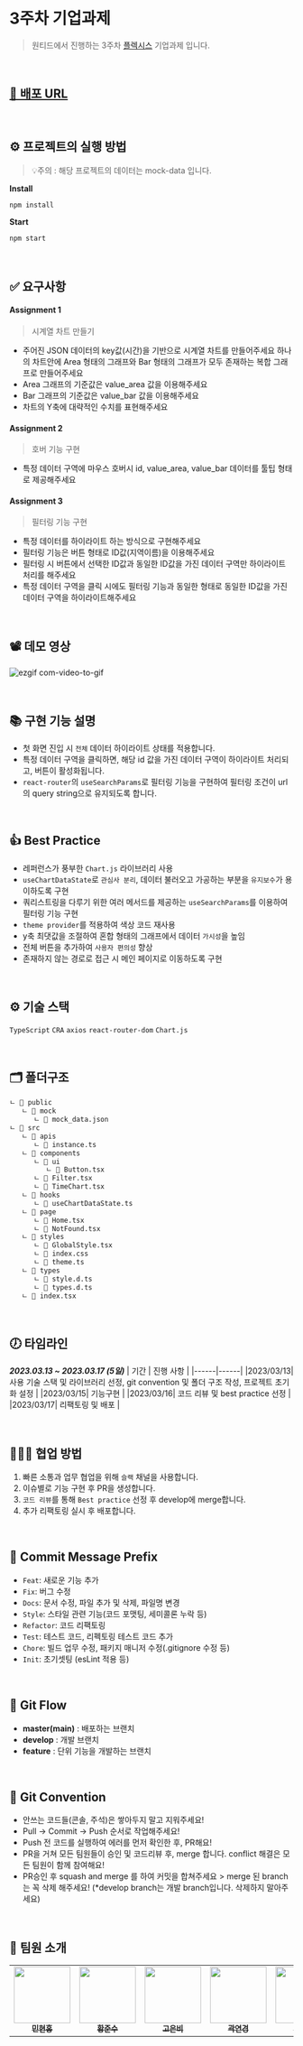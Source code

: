 # 3주차 기업과제

> 원티드에서 진행하는 3주차 [플렉시스](http://flexsys.co.kr/) 기업과제 입니다.

<br/>

## [🔗 배포 URL](https://pre-onboarding-9th-3-9.vercel.app)

<br/>

## ⚙️ 프로젝트의 실행 방법

> 💡주의 : 해당 프로젝트의 데이터는 mock-data 입니다.

**Install**

```bash
npm install
```

**Start**

```bash
npm start
```

<br/>

## ✅ 요구사항

#### Assignment 1

> 시계열 차트 만들기
- 주어진 JSON 데이터의 key값(시간)을 기반으로 시계열 차트를 만들어주세요
하나의 차트안에 Area 형태의 그래프와 Bar 형태의 그래프가 모두 존재하는 복합 그래프로 만들어주세요
- Area 그래프의 기준값은 value_area 값을 이용해주세요
- Bar 그래프의 기준값은 value_bar 값을 이용해주세요
- 차트의 Y축에 대략적인 수치를 표현해주세요

#### Assignment 2

> 호버 기능 구현
- 특정 데이터 구역에 마우스 호버시 id, value_area, value_bar 데이터를 툴팁 형태로 제공해주세요

#### Assignment 3

> 필터링 기능 구현
- 특정 데이터를 하이라이트 하는 방식으로 구현해주세요
- 필터링 기능은 버튼 형태로 ID값(지역이름)을 이용해주세요
- 필터링 시 버튼에서 선택한 ID값과 동일한 ID값을 가진 데이터 구역만 하이라이트 처리를 해주세요
- 특정 데이터 구역을 클릭 시에도 필터링 기능과 동일한 형태로 동일한 ID값을 가진 데이터 구역을 하이라이트해주세요

<br />

## 📽️ 데모 영상
![ezgif com-video-to-gif](https://user-images.githubusercontent.com/90454621/225868798-925262e9-2aa1-4f53-9fe8-eee2ce9d144c.gif)

<br/>

## 📚 구현 기능 설명
- 첫 화면 진입 시 `전체` 데이터 하이라이트 상태를 적용합니다.
- 특정 데이터 구역을 클릭하면, 해당 id 값을 가진 데이터 구역이 하이라이트 처리되고, 버튼이 활성화됩니다.
- `react-router`의 `useSearchParams`로 필터링 기능을 구현하여 필터링 조건이 url의 query string으로 유지되도록 합니다.

<br/>

## 👍 Best Practice
- 레퍼런스가 풍부한 `Chart.js` 라이브러리 사용
- `useChartDataState`로 `관심사 분리`, 데이터 불러오고 가공하는 부분을 `유지보수`가  용이하도록 구현 
- 쿼리스트링을 다루기 위한 여러 메서드를 제공하는 `useSearchParams`를 이용하여 필터링 기능 구현 
- `theme provider`를 적용하여 색상 코드 재사용
- y축 최댓값을 조절하여 혼합 형태의 그래프에서 데이터 `가시성`을 높임
- 전체 버튼을 추가하여 `사용자 편의성` 향상
- 존재하지 않는 경로로 접근 시 메인 페이지로 이동하도록 구현

<br/>

## ⚙️ 기술 스택
`TypeScript`
`CRA`
`axios`
`react-router-dom`
`Chart.js`

<br/>

## 🗂️ 폴더구조

```bash
ㄴ 📁 public
   ㄴ 📁 mock
      ㄴ 📄 mock_data.json
ㄴ 📁 src
   ㄴ 📁 apis
      ㄴ 📄 instance.ts
   ㄴ 📁 components
      ㄴ 📁 ui
         ㄴ 📄 Button.tsx
      ㄴ 📄 Filter.tsx
      ㄴ 📄 TimeChart.tsx
   ㄴ 📁 hooks
      ㄴ 📄 useChartDataState.ts
   ㄴ 📁 page
      ㄴ 📄 Home.tsx
      ㄴ 📄 NotFound.tsx
   ㄴ 📁 styles
      ㄴ 📄 GlobalStyle.tsx
      ㄴ 📄 index.css
      ㄴ 📄 theme.ts
   ㄴ 📁 types
      ㄴ 📄 style.d.ts
      ㄴ 📄 types.d.ts
   ㄴ 📄 index.tsx

```

<br/>

## 🕖 타임라인

**_2023.03.13 ~ 2023.03.17 (5일)_**
| 기간 | 진행 사항 |
|------|------|
|2023/03/13| 사용 기술 스택 및 라이브러리 선정, git convention 및 폴더 구조 작성, 프로젝트 초기화 설정 |
|2023/03/15| 기능구현 |
|2023/03/16| 코드 리뷰 및 best practice 선정 |
|2023/03/17| 리팩토링 및 배포 |

<br/>

## 🧑🏻‍🏫 협업 방법

1. 빠른 소통과 업무 협업을 위해 `슬랙` 채널을 사용합니다.
2. 이슈별로 기능 구현 후 PR을 생성합니다.
3. `코드 리뷰`를 통해 `Best practice` 선정 후 develop에 merge합니다.
4. 추가 리팩토링 실시 후 배포합니다.

<br/>

## 📖 Commit Message Prefix

- `Feat`: 새로운 기능 추가
- `Fix`: 버그 수정
- `Docs`: 문서 수정, 파일 추가 및 삭제, 파일명 변경
- `Style`: 스타일 관련 기능(코드 포맷팅, 세미콜론 누락 등)
- `Refactor`: 코드 리팩토링
- `Test`: 테스트 코드, 리펙토링 테스트 코드 추가
- `Chore`: 빌드 업무 수정, 패키지 매니저 수정(.gitignore 수정 등)
- `Init`: 초기셋팅 (esLint 적용 등)

<br/>

## 📖 Git Flow

- **master(main)** : 배포하는 브랜치
- **develop** : 개발 브랜치
- **feature** : 단위 기능을 개발하는 브랜치

<br/>

## 📖 Git Convention

- 안쓰는 코드들(콘솔, 주석)은 쌓아두지 말고 지워주세요!
- Pull → Commit → Push 순서로 작업해주세요!
- Push 전 코드를 실행하여 에러를 먼저 확인한 후, PR해요!
- PR을 거쳐 모든 팀원들이 승인 및 코드리뷰 후, merge 합니다. conflict 해결은 모든 팀원이 함께 참여해요!
- PR승인 후 squash and merge 를 하여 커밋을 합쳐주세요 > merge 된 branch는 꼭 삭제 해주세요!
  (\*develop branch는 개발 branch입니다. 삭제하지 말아주세요)

<br/>

## 🥸 팀원 소개

<table>
<tbody>
<tr>
<td  align="center">
<a  href="https://github.com/minhyeonhong"><img  src="https://avatars.githubusercontent.com/u/90454621?v=4(https://avatars.githubusercontent.com/u/90454621?v=4)"  width="100px;"  alt=""/>
<br  /><sub><b>민현홍</b></sub></a><br  /></td>

<td  align="center"><a  href="https://github.com/Hwang-Junsu"><img  src="https://avatars.githubusercontent.com/u/80745897?v=4(https://avatars.githubusercontent.com/u/80745897?v=4)"  width="100px;"  alt=""/><br  /><sub><b>황준수</b></sub></a><br  /></td>

<td  align="center"><a  href="https://github.com/eunrain"><img  src="https://avatars.githubusercontent.com/u/113877276?v=4(https://avatars.githubusercontent.com/u/113877276?v=4)"  width="100px;"  alt=""/><br  /><sub><b>고은비</b></sub></a><br  /></td>

<td  align="center"><a  href="https://github.com/yeon-kk"><img  src="https://avatars.githubusercontent.com/u/86847564?v=4(https://avatars.githubusercontent.com/u/86847564?v=4)"  width="100px;"  alt=""/><br  /><sub><b>곽연경</b></sub></a><br  /></td>

<td  align="center"><a  href="https://github.com/whl5105"><img  src="https://avatars.githubusercontent.com/u/73993670?v=4(https://avatars.githubusercontent.com/u/73993670?v=4)"  width="100px;"  alt=""/><br  /><sub><b>최수인</b></sub></a><br  /></td>

<td  align="center"><a  href="https://github.com/minhyeonhong"><img  src="https://avatars.githubusercontent.com/u/90454621?v=4(https://avatars.githubusercontent.com/u/90454621?v=4)"  width="100px;"  alt=""/><br  /><sub><b>김민영</b></sub></a><br  /></td>

</tbody>
</table>
